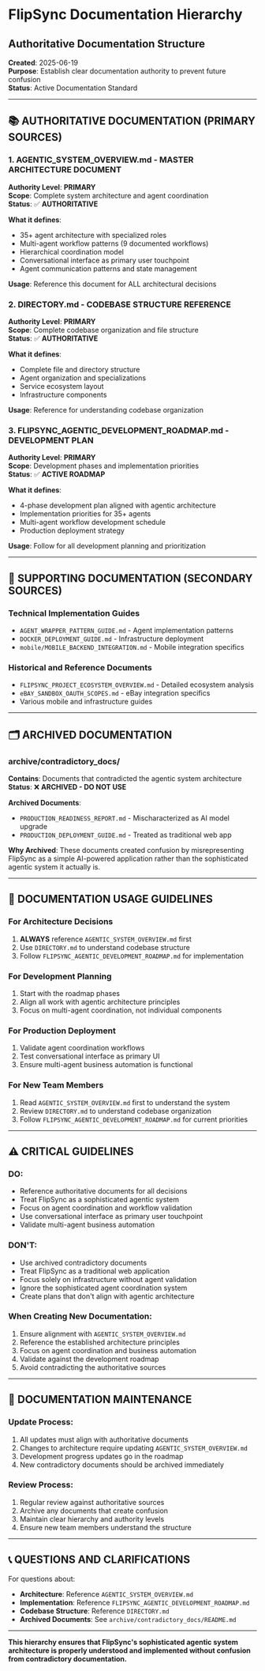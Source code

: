 # FlipSync Documentation Hierarchy
## Authoritative Documentation Structure

**Created**: 2025-06-19  
**Purpose**: Establish clear documentation authority to prevent future confusion  
**Status**: Active Documentation Standard  

---

## 📚 **AUTHORITATIVE DOCUMENTATION (PRIMARY SOURCES)**

### **1. AGENTIC_SYSTEM_OVERVIEW.md** - **MASTER ARCHITECTURE DOCUMENT**
**Authority Level**: **PRIMARY**  
**Scope**: Complete system architecture and agent coordination  
**Status**: ✅ **AUTHORITATIVE**

**What it defines**:
- 35+ agent architecture with specialized roles
- Multi-agent workflow patterns (9 documented workflows)
- Hierarchical coordination model
- Conversational interface as primary user touchpoint
- Agent communication patterns and state management

**Usage**: Reference this document for ALL architectural decisions

### **2. DIRECTORY.md** - **CODEBASE STRUCTURE REFERENCE**
**Authority Level**: **PRIMARY**  
**Scope**: Complete codebase organization and file structure  
**Status**: ✅ **AUTHORITATIVE**

**What it defines**:
- Complete file and directory structure
- Agent organization and specializations
- Service ecosystem layout
- Infrastructure components

**Usage**: Reference for understanding codebase organization

### **3. FLIPSYNC_AGENTIC_DEVELOPMENT_ROADMAP.md** - **DEVELOPMENT PLAN**
**Authority Level**: **PRIMARY**  
**Scope**: Development phases and implementation priorities  
**Status**: ✅ **ACTIVE ROADMAP**

**What it defines**:
- 4-phase development plan aligned with agentic architecture
- Implementation priorities for 35+ agents
- Multi-agent workflow development schedule
- Production deployment strategy

**Usage**: Follow for all development planning and prioritization

---

## 📖 **SUPPORTING DOCUMENTATION (SECONDARY SOURCES)**

### **Technical Implementation Guides**
- `AGENT_WRAPPER_PATTERN_GUIDE.md` - Agent implementation patterns
- `DOCKER_DEPLOYMENT_GUIDE.md` - Infrastructure deployment
- `mobile/MOBILE_BACKEND_INTEGRATION.md` - Mobile integration specifics

### **Historical and Reference Documents**
- `FLIPSYNC_PROJECT_ECOSYSTEM_OVERVIEW.md` - Detailed ecosystem analysis
- `eBAY_SANDBOX_OAUTH_SCOPES.md` - eBay integration specifics
- Various mobile and infrastructure guides

---

## 🗂️ **ARCHIVED DOCUMENTATION**

### **archive/contradictory_docs/**
**Contains**: Documents that contradicted the agentic system architecture  
**Status**: ❌ **ARCHIVED - DO NOT USE**

**Archived Documents**:
- `PRODUCTION_READINESS_REPORT.md` - Mischaracterized as AI model upgrade
- `PRODUCTION_DEPLOYMENT_GUIDE.md` - Treated as traditional web app

**Why Archived**: These documents created confusion by misrepresenting FlipSync as a simple AI-powered application rather than the sophisticated agentic system it actually is.

---

## 🎯 **DOCUMENTATION USAGE GUIDELINES**

### **For Architecture Decisions**
1. **ALWAYS** reference `AGENTIC_SYSTEM_OVERVIEW.md` first
2. Use `DIRECTORY.md` to understand codebase structure
3. Follow `FLIPSYNC_AGENTIC_DEVELOPMENT_ROADMAP.md` for implementation

### **For Development Planning**
1. Start with the roadmap phases
2. Align all work with agentic architecture principles
3. Focus on multi-agent coordination, not individual components

### **For Production Deployment**
1. Validate agent coordination workflows
2. Test conversational interface as primary UI
3. Ensure multi-agent business automation is functional

### **For New Team Members**
1. Read `AGENTIC_SYSTEM_OVERVIEW.md` first to understand the system
2. Review `DIRECTORY.md` to understand codebase organization
3. Follow `FLIPSYNC_AGENTIC_DEVELOPMENT_ROADMAP.md` for current priorities

---

## ⚠️ **CRITICAL GUIDELINES**

### **DO**:
- Reference authoritative documents for all decisions
- Treat FlipSync as a sophisticated agentic system
- Focus on agent coordination and workflow validation
- Use conversational interface as primary user touchpoint
- Validate multi-agent business automation

### **DON'T**:
- Use archived contradictory documents
- Treat FlipSync as a traditional web application
- Focus solely on infrastructure without agent validation
- Ignore the sophisticated agent coordination system
- Create plans that don't align with agentic architecture

### **When Creating New Documentation**:
1. Ensure alignment with `AGENTIC_SYSTEM_OVERVIEW.md`
2. Reference the established architecture principles
3. Focus on agent coordination and business automation
4. Validate against the development roadmap
5. Avoid contradicting the authoritative sources

---

## 🔄 **DOCUMENTATION MAINTENANCE**

### **Update Process**:
1. All updates must align with authoritative documents
2. Changes to architecture require updating `AGENTIC_SYSTEM_OVERVIEW.md`
3. Development progress updates go in the roadmap
4. New contradictory documents should be archived immediately

### **Review Process**:
1. Regular review against authoritative sources
2. Archive any documents that create confusion
3. Maintain clear hierarchy and authority levels
4. Ensure new team members understand the structure

---

## 📞 **QUESTIONS AND CLARIFICATIONS**

For questions about:
- **Architecture**: Reference `AGENTIC_SYSTEM_OVERVIEW.md`
- **Implementation**: Reference `FLIPSYNC_AGENTIC_DEVELOPMENT_ROADMAP.md`
- **Codebase Structure**: Reference `DIRECTORY.md`
- **Archived Documents**: See `archive/contradictory_docs/README.md`

---

**This hierarchy ensures that FlipSync's sophisticated agentic system architecture is properly understood and implemented without confusion from contradictory documentation.**
